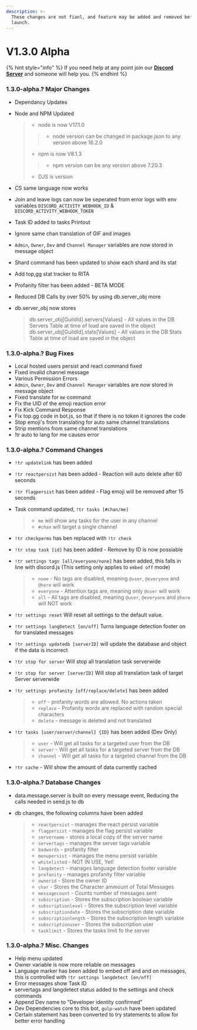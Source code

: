 ```yaml
---
description: >-
  These changes are not fianl, and feature may be added and removed before
  launch.
---
```


# V1.3.0 Alpha

{% hint style="info" %}
If you need help at any point join our [**Discord Server**](https://discord.gg/mgNR64R) and someone will help you.
{% endhint %}

### 1.3.0-alpha.? Major Changes

* Dependancy Updates
*   Node and NPM Updated

    > * node is now V17.1.0
    >
    > > * node version can be changed in package.json to any version above 16.2.0
    >
    > * npm is now V8.1.3
    >
    > > * npm version can be any version above 7.20.3
    >
    > * DJS is version
* CS same language now works
* Join and leave logs can now be seperated from error logs with env variables `DISCORD_ACTIVITY_WEBHOOK_ID` & `DISCORD_ACTIVITY_WEBHOOK_TOKEN`
* Task ID added to tasks Printout
* Ignore same chan translation of GIF and images
* `Admin`, `Owner`, `Dev` and `Channel Manager` variables are now stored in message object
* Shard command has been updated to show each shard and its stat
* Add top,gg stat tracker to RITA
* Profanity filter has been added - BETA MODE
* Reduced DB Calls by over 50% by using db.server\_obj more
*   db.server\_obj now stores

    > db.server\_obj\[GuildId].servers\[Values] - All values in the DB Servers Table at time of load are saved in the object db.server\_obj\[GuildId].stats\[Values] - All values in the DB Stats Table at time of load are saved in the object

### 1.3.0-alpha.? Bug Fixes

* Local hosted users persist and react command fixed
* Fixed invalid channel message
* Various Permission Errors
* `Admin`, `Owner`, `Dev` and `Channel Manager` variables are now stored in message object
* Fixed translate for `me` command
* Fix the UID of the emoji reaction error
* Fix Kick Command Response
* Fix top.gg code in bot.js, so that if there is no token it ignores the code
* Stop emoji's from translating for auto same channel translations
* Strip mentions from same channel translations
* !tr auto to lang for me causes error

### 1.3.0-alpha.? Command Changes

* `!tr updatelink` has been added
* `!tr reactpersist` has been added - Reaction will auto delete after 60 seconds
* `!tr flagpersist` has been added - Flag emoji will be removed after 15 seconds
*   Task command updated, `!tr tasks [#chan/me]`

    > * `me` will show any tasks for the user in any channel
    > * `#chan` will target a single channel
* `!tr checkperms` has ben replaced with `!tr check`
* `!tr stop task [id]` has been added - Remove by ID is now possiable
*   `!tr settings tags [all/everyone/none]` has been added, this falls in line with discord.js (This setting only applies to `embed off` mode)

    > * `none` - No tags are disabled, meaning `@user`, `@everyone` and `@here` will work
    > * `everyone` - Attention tags are, meaning only `@user` will work
    > * `all` - All tags are disabled, meaning `@user`, `@everyone` and `@here` will NOT work
* `!tr settings reset` Will reset all settings to the default value.
* `!tr settings langDetect [on/off]` Turns language detection footer on for translated messages
* `!tr settings updatedb [serverID]` will update the database and object if the data is incorrect
* `!tr stop for server` Will stop all translation task serverwide
* `!tr stop for server [serverID]` Will stop all translation task of target Server serverwide
*   `!tr settings profanity [off/replace/delete]` has been added

    > * `off` - profanity words are allowed. No actions taken
    > * `replace` - Profanity words are replaced with random special characters
    > * `delete` - message is deleted and not translated
*   `!tr tasks [user/server/channel] {ID}` has been added (Dev Only)

    > * `user` - Will get all tasks for a targeted user from the DB
    > * `server` - Will get all tasks for a targeted server from the DB
    > * `channel` - Will get all tasks for a targeted channel from the DB
* `!tr cache` - Will show the amount of data currently cached

### 1.3.0-alpha.? Database Changes

* data.message.server is built on every message event, Reducing the calls needed in send.js to db
*   db changes, the following columns have been added

    > * `reactpersist` - manages the react persist variable
    > * `flagpersist` - manages the flag persist variable
    > * `servername` - stores a local copy of the server name
    > * `servertags` - manages the server tags variable
    > * `badwords` - profanity filter
    > * `menupersist` - manages the menu persist variable
    > * `whitelisted` - NOT IN USE, Yet!
    > * `langdetect` - manages language detection footer variable
    > * `profanity` - manages profanity filter variable
    > * `ownerid` - Store the owner ID
    > * `char` - Stores the Character ammount of Total Messages
    > * `messagecount` - Counts number of messages sent
    > * `subscription` - Stores the subscription boolean variable
    > * `subscriptionlevel` - Stores the subscription level variable
    > * `subscriptiondate` - Stores the subscription date variable
    > * `subscriptionlength` - Stores the subscription length variable
    > * `subscriptionuser` - Stores the subscription user
    > * `tasklimit` - Stores the tasks limit fo the server

### 1.3.0-alpha.? Misc. Changes

* Help menu updated
* Owner variable is now more reliable on messages
* Language marker has been added to embed off and and on messages, this is controlled with `!tr settings langdetect [on/off]`
* Error messages show Task ID
* servertags and langdetect status added to the settings and check commands
* Append Dev name to "Developer identity confirmed"
* Dev Dependencies core to this bot, `gulp-watch` have been updated
* Certain statement has been converted to try statements to allow for better error handling
